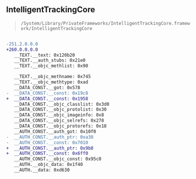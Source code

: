 ## IntelligentTrackingCore

> `/System/Library/PrivateFrameworks/IntelligentTrackingCore.framework/IntelligentTrackingCore`

```diff

-251.2.0.0.0
+260.0.0.0.0
   __TEXT.__text: 0x120b20
   __TEXT.__auth_stubs: 0x21e0
   __TEXT.__objc_methlist: 0x90

   __TEXT.__objc_methname: 0x745
   __TEXT.__objc_methtype: 0xad
   __DATA_CONST.__got: 0x578
-  __DATA_CONST.__const: 0x19c8
+  __DATA_CONST.__const: 0x1958
   __DATA_CONST.__objc_classlist: 0x3d0
   __DATA_CONST.__objc_protolist: 0x30
   __DATA_CONST.__objc_imageinfo: 0x8
   __DATA_CONST.__objc_selrefs: 0x278
   __DATA_CONST.__objc_protorefs: 0x18
   __AUTH_CONST.__auth_got: 0x10f0
-  __AUTH_CONST.__auth_ptr: 0xa30
-  __AUTH_CONST.__const: 0x7010
+  __AUTH_CONST.__auth_ptr: 0x9b8
+  __AUTH_CONST.__const: 0x6ff0
   __AUTH_CONST.__objc_const: 0x95c0
   __AUTH.__objc_data: 0x1f40
   __AUTH.__data: 0xd630

```
